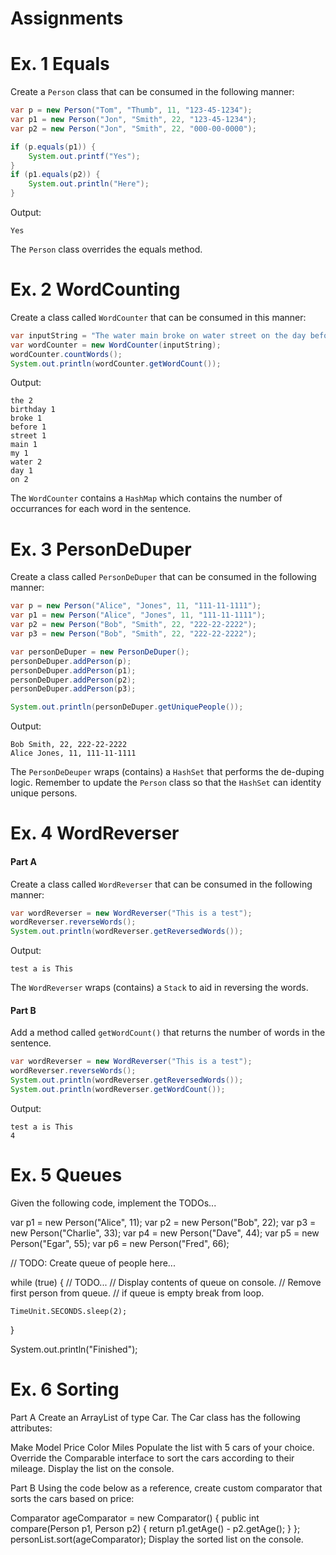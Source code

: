 # Assignments

# Ex. 1 Equals

Create a `Person` class that can be consumed in the following manner:

```java
var p = new Person("Tom", "Thumb", 11, "123-45-1234");
var p1 = new Person("Jon", "Smith", 22, "123-45-1234");
var p2 = new Person("Jon", "Smith", 22, "000-00-0000");

if (p.equals(p1)) {
    System.out.printf("Yes");
}
if (p1.equals(p2)) {
    System.out.println("Here");
}
```

Output:
```
Yes
```

The `Person` class overrides the equals method.

# Ex. 2 WordCounting

Create a class called `WordCounter` that can be consumed in this manner:

```java
var inputString = "The water main broke on water street on the day before my birthday";
var wordCounter = new WordCounter(inputString);
wordCounter.countWords();
System.out.println(wordCounter.getWordCount());
```

Output:
```
the 2
birthday 1
broke 1
before 1
street 1
main 1
my 1
water 2
day 1
on 2
```

The `WordCounter` contains a `HashMap` which contains the number of occurrances for each word in the sentence.

# Ex. 3 PersonDeDuper
Create a class called `PersonDeDuper` that can be consumed in the following manner:

```java
var p = new Person("Alice", "Jones", 11, "111-11-1111");
var p1 = new Person("Alice", "Jones", 11, "111-11-1111");
var p2 = new Person("Bob", "Smith", 22, "222-22-2222");
var p3 = new Person("Bob", "Smith", 22, "222-22-2222");

var personDeDuper = new PersonDeDuper();
personDeDuper.addPerson(p);
personDeDuper.addPerson(p1);
personDeDuper.addPerson(p2);
personDeDuper.addPerson(p3);

System.out.println(personDeDuper.getUniquePeople());
```

Output:
```
Bob Smith, 22, 222-22-2222
Alice Jones, 11, 111-11-1111
```

The `PersonDeDeuper` wraps (contains) a `HashSet` that performs the de-duping logic. Remember to update the `Person` class
so that the `HashSet` can identity unique persons.

# Ex. 4 WordReverser

#### Part A

Create a class called `WordReverser` that can be consumed in the following manner:

```java
var wordReverser = new WordReverser("This is a test");
wordReverser.reverseWords();
System.out.println(wordReverser.getReversedWords());
```

Output:
```
test a is This 
```

The `WordReverser` wraps (contains) a `Stack` to aid in reversing the words.

#### Part B

Add a method called `getWordCount()` that returns the number of words in the sentence.
```java
var wordReverser = new WordReverser("This is a test");
wordReverser.reverseWords();
System.out.println(wordReverser.getReversedWords());
System.out.println(wordReverser.getWordCount());
```

Output:
```
test a is This 
4
```

# Ex. 5 Queues
Given the following code, implement the TODOs...

var p1 = new Person("Alice", 11);
var p2 = new Person("Bob", 22);
var p3 = new Person("Charlie", 33);
var p4 = new Person("Dave", 44);
var p5 = new Person("Egar", 55);
var p6 = new Person("Fred", 66);

// TODO: Create queue of people here...

while (true) {
// TODO...
// Display contents of queue on console.
// Remove first person from queue.
// if queue is empty break from loop.

    TimeUnit.SECONDS.sleep(2);
}

System.out.println("Finished");




# Ex. 6 Sorting
Part A
Create an ArrayList of type Car. The Car class has the following attributes:

Make
Model
Price
Color
Miles
Populate the list with 5 cars of your choice. Override the Comparable<Car> interface to sort the cars according to their mileage. Display the list on the console.

Part B
Using the code below as a reference, create custom comparator that sorts the cars based on price:

Comparator<Person> ageComparator = new Comparator<Person>() {
public int compare(Person p1, Person p2) {
return p1.getAge() - p2.getAge();
}
};
personList.sort(ageComparator);
Display the sorted list on the console.
